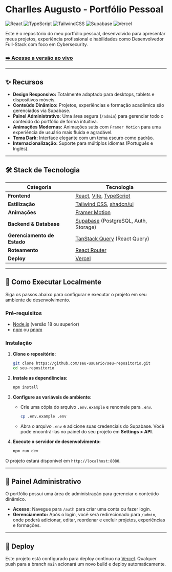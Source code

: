 # Charlles Augusto - Portfólio Pessoal

![React](https://img.shields.io/badge/React-20232A?style=for-the-badge&logo=react&logoColor=61DAFB)
![TypeScript](https://img.shields.io/badge/TypeScript-007ACC?style=for-the-badge&logo=typescript&logoColor=white)
![TailwindCSS](https://img.shields.io/badge/Tailwind_CSS-38B2AC?style=for-the-badge&logo=tailwind-css&logoColor=white)
![Supabase](https://img.shields.io/badge/Supabase-3ECF8E?style=for-the-badge&logo=supabase&logoColor=white)
![Vercel](https://img.shields.io/badge/Vercel-000000?style=for-the-badge&logo=vercel&logoColor=white)

Este é o repositório do meu portfólio pessoal, desenvolvido para apresentar meus projetos, experiência profissional e habilidades como Desenvolvedor Full-Stack com foco em Cybersecurity.

### [➡️ Acesse a versão ao vivo](https://SEU_DOMINIO_AQUI.com)

---

## ✨ Recursos

- **Design Responsivo:** Totalmente adaptado para desktops, tablets e dispositivos móveis.
- **Conteúdo Dinâmico:** Projetos, experiências e formação acadêmica são gerenciados via Supabase.
- **Painel Administrativo:** Uma área segura (`/admin`) para gerenciar todo o conteúdo do portfólio de forma intuitiva.
- **Animações Modernas:** Animações sutis com `Framer Motion` para uma experiência de usuário mais fluida e agradável.
- **Tema Dark:** Interface elegante com um tema escuro como padrão.
- **Internacionalização:** Suporte para múltiplos idiomas (Português e Inglês).

---

## 🛠️ Stack de Tecnologia

| Categoria              | Tecnologia                                                              |
| ---------------------- | ----------------------------------------------------------------------- |
| **Frontend**           | [React](https://react.dev/), [Vite](https://vitejs.dev/), [TypeScript](https://www.typescriptlang.org/) |
| **Estilização**        | [Tailwind CSS](https://tailwindcss.com/), [shadcn/ui](https://ui.shadcn.com/) |
| **Animações**          | [Framer Motion](https://www.framer.com/motion/)                         |
| **Backend & Database** | [Supabase](https://supabase.io/) (PostgreSQL, Auth, Storage)            |
| **Gerenciamento de Estado** | [TanStack Query](https://tanstack.com/query/latest) (React Query)       |
| **Roteamento**         | [React Router](https://reactrouter.com/)                                |
| **Deploy**             | [Vercel](https://vercel.com/)                                           |

---

## 🚀 Como Executar Localmente

Siga os passos abaixo para configurar e executar o projeto em seu ambiente de desenvolvimento.

### Pré-requisitos

- [Node.js](https://nodejs.org/en) (versão 18 ou superior)
- [npm](https://www.npmjs.com/) ou [pnpm](https://pnpm.io/)

### Instalação

1.  **Clone o repositório:**
    ```bash
    git clone https://github.com/seu-usuario/seu-repositorio.git
    cd seu-repositorio
    ```

2.  **Instale as dependências:**
    ```bash
    npm install
    ```

3.  **Configure as variáveis de ambiente:**
    - Crie uma cópia do arquivo `.env.example` e renomeie para `.env`.
      ```bash
      cp .env.example .env
      ```
    - Abra o arquivo `.env` e adicione suas credenciais do Supabase. Você pode encontrá-las no painel do seu projeto em **Settings > API**.

4.  **Execute o servidor de desenvolvimento:**
    ```bash
    npm run dev
    ```

O projeto estará disponível em `http://localhost:8080`.

---

## 🔐 Painel Administrativo

O portfólio possui uma área de administração para gerenciar o conteúdo dinâmico.

- **Acesso:** Navegue para `/auth` para criar uma conta ou fazer login.
- **Gerenciamento:** Após o login, você será redirecionado para `/admin`, onde poderá adicionar, editar, reordenar e excluir projetos, experiências e formações.

---

## 🚀 Deploy

Este projeto está configurado para deploy contínuo na [Vercel](https://vercel.com/). Qualquer push para a branch `main` acionará um novo build e deploy automaticamente.
